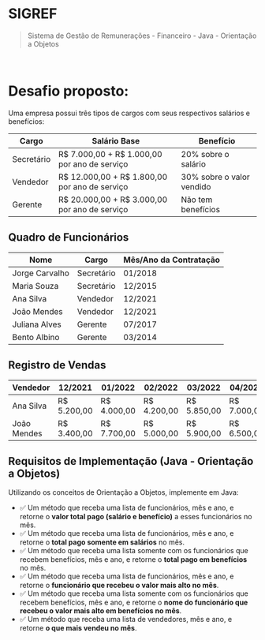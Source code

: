 # SIGREF 

> Sistema de Gestão de Remunerações - Financeiro - Java - Orientação a Objetos

<br>

# Desafio proposto:

Uma empresa possui três tipos de cargos com seus respectivos salários e benefícios:

| Cargo      | Salário Base                                   | Benefício                               |
|-------------|-----------------------------------------------|-------------------------------------------|
| Secretário | R$ 7.000,00 + R$ 1.000,00 por ano de serviço | 20% sobre o salário                      |
| Vendedor   | R$ 12.000,00 + R$ 1.800,00 por ano de serviço| 30% sobre o valor vendido                |
| Gerente    | R$ 20.000,00 + R$ 3.000,00 por ano de serviço| Não tem benefícios                       |

## Quadro de Funcionários

| Nome            | Cargo      | Mês/Ano da Contratação |
|-----------------|------------|-------------------------|
| Jorge Carvalho  | Secretário | 01/2018                 |
| Maria Souza     | Secretário | 12/2015                 |
| Ana Silva       | Vendedor   | 12/2021                 |
| João Mendes     | Vendedor   | 12/2021                 |
| Juliana Alves   | Gerente    | 07/2017                 |
| Bento Albino    | Gerente    | 03/2014                 |

## Registro de Vendas

| Vendedor    | 12/2021 | 01/2022 | 02/2022 | 03/2022 | 04/2022 |
|--------------|---------|---------|---------|---------|---------|
| Ana Silva    | R$ 5.200,00 | R$ 4.000,00 | R$ 4.200,00 | R$ 5.850,00 | R$ 7.000,00 |
| João Mendes  | R$ 3.400,00 | R$ 7.700,00 | R$ 5.000,00 | R$ 5.900,00 | R$ 6.500,00 |

## Requisitos de Implementação (Java - Orientação a Objetos)

Utilizando os conceitos de Orientação a Objetos, implemente em Java:

- ✅ Um método que receba uma lista de funcionários, mês e ano, e retorne o **valor total pago (salário e benefício)** a esses funcionários no mês.
- ✅ Um método que receba uma lista de funcionários, mês e ano, e retorne o **total pago somente em salários** no mês.
- ✅ Um método que receba uma lista somente com os funcionários que recebem benefícios, mês e ano, e retorne o **total pago em benefícios** no mês.
- ✅ Um método que receba uma lista de funcionários, mês e ano, e retorne o **funcionário que recebeu o valor mais alto no mês**.
- ✅ Um método que receba uma lista somente com os funcionários que recebem benefícios, mês e ano, e retorne o **nome do funcionário que recebeu o valor mais alto em benefícios no mês**.
- ✅ Um método que receba uma lista de vendedores, mês e ano, e retorne **o que mais vendeu no mês**.
